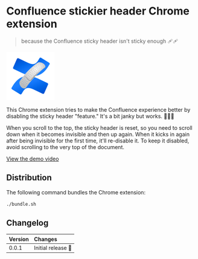 # Confluence stickier header Chrome extension

> because the Confluence sticky header isn't sticky enough 🩹🩹

<img src="icon.png" style="width: 128px;" />

This Chrome extension tries to make the Confluence experience better by disabling the sticky header "feature." It's a bit janky but works. 🤷🏻‍♀️

When you scroll to the top, the sticky header is reset, so you need to scroll down when it becomes invisible and then up again. When it kicks in again after being invisible for the first time, it'll re-disable it. To keep it disabled, avoid scrolling to the very top of the document.

[View the demo video](https://youtu.be/wV0j4JhSk38)



## Distribution

The following command bundles the Chrome extension:

```sh
./bundle.sh
```


## Changelog

| Version | Changes           |
| :------ | :---------------- |
| 0.0.1   | Initial release 🚀 |
